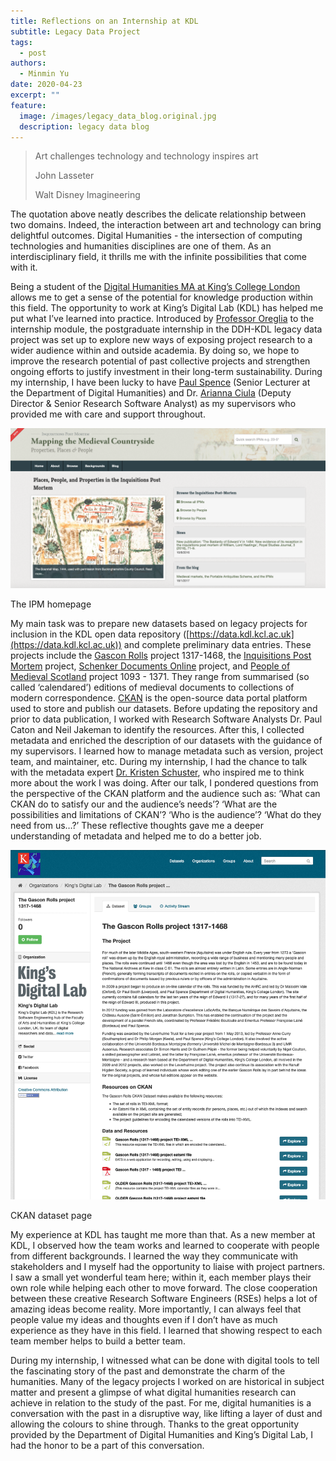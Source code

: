 ```yaml
---
title: Reflections on an Internship at KDL
subtitle: Legacy Data Project
tags:
  - post
authors:
  - Minmin Yu
date: 2020-04-23
excerpt: ""
feature:
  image: /images/legacy_data_blog.original.jpg
  description: legacy data blog
---
```


> Art challenges technology and technology inspires art
>
> John Lasseter
>
> Walt Disney Imagineering

The quotation above neatly describes the delicate relationship between  two domains. Indeed, the interaction between art and technology can bring delightful outcomes. Digital Humanities - the intersection of computing technologies and humanities disciplines are one of them. As an interdisciplinary field, it thrills me with the infinite possibilities that come with it.

Being a student of the [Digital Humanities MA at King’s College London](https://www.kcl.ac.uk/study/postgraduate/taught-courses/digital-humanities-ma) allows me to get a sense of the potential for knowledge production within this field. The opportunity to work at King’s Digital Lab (KDL) has helped me put what I’ve learned into practice. Introduced by [Professor Oreglia](https://www.kcl.ac.uk/people/dr-elisa-oreglia) to the internship module, the postgraduate internship in the DDH-KDL legacy data project was set up to explore new ways of exposing project research to a wider audience within and outside academia. By doing so, we hope to improve the research potential of past collective projects and strengthen ongoing efforts to justify investment in their long-term sustainability. During my internship, I have been lucky to have [Paul Spence](https://www.kcl.ac.uk/people/paul-spence) (Senior Lecturer at the Department of Digital Humanities) and Dr. [Arianna Ciula](https://www.kdl.kcl.ac.uk/who-we-are/dr-arianna-ciula/) (Deputy Director & Senior Research Software Analyst) as my supervisors who provided me with care and support throughout.

![ipm home](/images/Screenshot_2020-04-23_at_09.08.42.width-1024.png)

The IPM homepage

My main task was to prepare new datasets based on legacy projects for inclusion in the KDL open data repository ([https://data.kdl.kcl.ac.uk](https://data.kdl.kcl.ac.uk)) and complete preliminary data entries. These projects include the [Gascon Rolls](http://www.gasconrolls.org/en/) project 1317-1468, the [Inquisitions Post Mortem](http://www.inquisitionspostmortem.ac.uk) project, [Schenker Documents Online](http://www.schenkerdocumentsonline.org/index.html) project, and [People of Medieval Scotland](http://poms.ac.uk/) project 1093 - 1371. They range from summarised (so called ‘calendared’) editions of medieval documents to collections of modern correspondence. [CKAN](https://ckan.org/) is the open-source data portal platform used to store and publish our datasets. Before updating the repository and prior to data publication, I worked with Research Software Analysts Dr. Paul Caton and Neil Jakeman to identify the resources. After this, I collected metadata and enriched the description of our datasets with the guidance of my supervisors. I learned how to manage metadata such as version, project team, and maintainer, etc. During my internship, I had the chance to talk with the metadata expert [Dr. Kristen Schuster](https://www.kcl.ac.uk/people/dr-kristen-schuster), who inspired me to think more about the work I was doing. After our talk, I pondered questions from the perspective of the CKAN platform and the audience such as: ‘What can CKAN do to satisfy our and the audience’s needs’? ‘What are the possibilities and limitations of CKAN’? ‘Who is the audience’? ‘What do they need from us…?’ These reflective thoughts gave me a deeper understanding of metadata and helped me to do a better job.

![gascon ckan](/images/Screenshot_2020-04-23_at_09.14.58.width-1024.png)

CKAN dataset page

My experience at KDL has taught me more than that. As a new member at KDL, I observed how the team works and learned to cooperate with people from different backgrounds. I learned the way they communicate with stakeholders and I myself had the opportunity to liaise with project partners. I saw a small yet wonderful team here; within it, each member plays their own role while helping each other to move forward. The close cooperation between these creative Research Software Engineers (RSEs) helps a lot of amazing ideas become reality. More importantly, I can always feel that people value my ideas and thoughts even if I don’t have as much experience as they have in this field. I learned that showing respect to each team member helps to build a better team.

During my internship, I witnessed what can be done with digital tools to tell the fascinating story of the past and demonstrate the charm of the humanities. Many of the legacy projects I worked on are historical in subject matter and present a glimpse of what digital humanities research can achieve in relation to the study of the past. For me, digital humanities is a conversation with the past in a disruptive way, like lifting a layer of dust and allowing the colours to shine through. Thanks to the great opportunity provided by the Department of Digital Humanities and King’s Digital Lab, I had the honor to be a part of this conversation.
